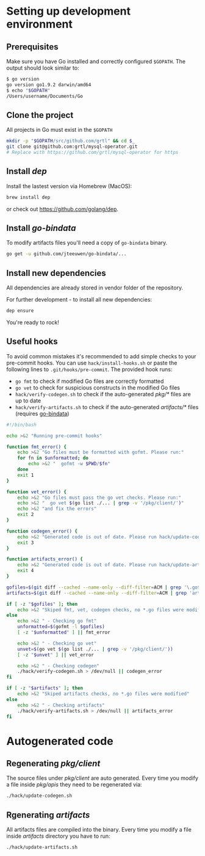 # Setting up development environment
## Prerequisites
Make sure you have Go installed and correctly configured `$GOPATH`.
The output should look similar to:
```bash
$ go version
go version go1.9.2 darwin/amd64
$ echo "$GOPATH"
/Users/username/Documents/Go
```

## Clone the project
All projects in Go must exist in the `$GOPATH`
```bash
mkdir -p "$GOPATH/src/github.com/grtl" && cd $_
git clone git@github.com:grtl/mysql-operator.git
# Replace with https://github.com/grtl/mysql-operator for https
```

## Install _dep_
Install the lastest version via Homebrew (MacOS):
```bash
brew install dep
```
or check out https://github.com/golang/dep.

## Install _go-bindata_
To modify artifacts files you'll need a copy of `go-bindata` binary.
```sh
go get -u github.com/jteeuwen/go-bindata/...
```

## Install new dependencies
All dependencies are already stored in vendor folder of the repository.

For further development - to install all new dependencies:
```bash
dep ensure
```

You're ready to rock!

## Useful hooks
To avoid common mistakes it's recommended to add simple checks to your
pre-commit hooks. You can use `hack/install-hooks.sh` or paste the following
lines to `.git/hooks/pre-commit`. The provided hook runs:

* `go fmt` to check if modified Go files are correctly formatted
* `go vet` to check for suspicious constructs in the modified Go files
* `hack/verify-codegen.sh` to check if the auto-generated _pkg/*_ files are
  up to date
* `hack/verify-artifacts.sh` to check if the auto-generated _artifacts/*_ files
  (requires [go-bindata](#install-go-bindata))

```bash
#!/bin/bash

echo >&2 "Running pre-commit hooks"

function fmt_error() {
	echo >&2 "Go files must be formatted with gofmt. Please run:"
	for fn in $unformatted; do
	    echo >&2 "  gofmt -w $PWD/$fn"
	done
	exit 1
}

function vet_error() {
	echo >&2 "Go files must pass the go vet checks. Please run:"
	echo >&2 "  go vet $(go list ./... | grep -v '/pkg/client/')"
	echo >&2 "and fix the errors"
	exit 2
}

function codegen_error() {
	echo >&2 "Generated code is out of date. Please run hack/update-codegen.sh"
	exit 3
}

function artifacts_error() {
	echo >&2 "Generated code is out of date. Please run hack/update-artifacts.sh"
	exit 4
}

gofiles=$(git diff --cached --name-only --diff-filter=ACM | grep '\.go$')
artifacts=$(git diff --cached --name-only --diff-filter=ACM | grep 'artifacts/.*\.yaml$')

if [ -z "$gofiles" ]; then
	echo >&2 "Skiped fmt, vet, codegen checks, no *.go files were modified"
else
	echo >&2 " - Checking go fmt"
	unformatted=$(gofmt -l $gofiles)
	[ -z "$unformatted" ] || fmt_error

	echo >&2 " - Checking go vet"
	unvet=$(go vet $(go list ./... | grep -v '/pkg/client/'))
	[ -z "$unvet" ] || vet_error

	echo >&2 " - Checking codegen"
	./hack/verify-codegen.sh > /dev/null || codegen_error
fi

if [ -z "$artifacts" ]; then
	echo >&2 "Skiped artifacts checks, no *.go files were modified"
else
	echo >&2 " - Checking artifacts"
	./hack/verify-artifacts.sh > /dev/null || artifacts_error
fi

```

# Autogenerated code

## Regenerating _pkg/client_
The source files under _pkg/client_ are auto generated. Every time you modify
a file inside _pkg/apis_ they need to be regenerated via:
```bash
./hack/update-codegen.sh
```

## Rgenerating _artifacts_
All artifacts files are compiled into the binary. Every time you modify
a file inside _artifacts_ directory you have to run:
```bash
./hack/update-artifacts.sh
```
